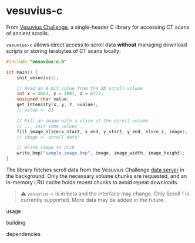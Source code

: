 # vesuvius-c

From [Vesuvius Challenge](https://scrollprize.org), a single-header C library for accessing CT scans of ancient scrolls.

`vesuvius-c` allows direct access to scroll data **without** managing download scripts or storing terabytes of CT scans locally:

```c
#include "vesuvius-c.h"

int main() {
    init_vesuvius();

    // Read an 8-bit value from the 3D scroll volume
    int x = 3693, y = 2881, z = 6777;
    unsigned char value;
    get_intensity(x, y, z, &value);
    // value <- 83

    // Fill an image with a slice of the scroll volume
    // ... init some values ...
    fill_image_slice(x_start, x_end, y_start, y_end, slice_z, image);
    // image <- scroll data!

    // Write image to disk
    write_bmp("sample_image.bmp", image, image_width, image_height);
}
```

The library fetches scroll data from the Vesuvius Challenge [data server](https://dl.ash2txt.org) in the background. Only the necessary volume chunks are requested, and an in-memory LRU cache holds recent chunks to avoid repeat downloads.

> ⚠️ `vesuvius-c` is in beta and the interface may change. Only Scroll 1 is currently supported. More data may be added in the future.

usage

building

dependencies
